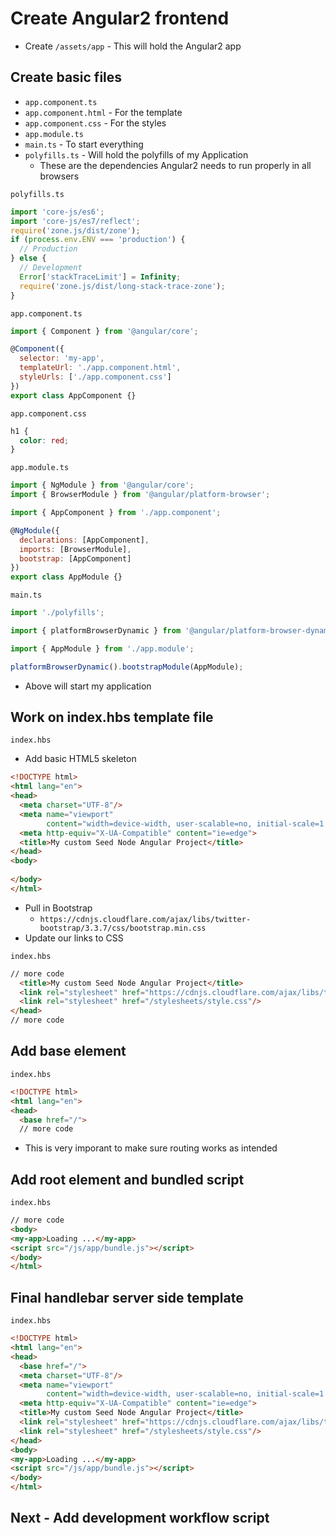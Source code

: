 # Create Angular2 frontend
* Create `/assets/app` - This will hold the Angular2 app

## Create basic files
* `app.component.ts`
* `app.component.html` - For the template
* `app.component.css` - For the styles
* `app.module.ts`
* `main.ts` - To start everything
* `polyfills.ts` - Will hold the polyfills of my Application
    - These are the dependencies Angular2 needs to run properly in all browsers

`polyfills.ts`

```js
import 'core-js/es6';
import 'core-js/es7/reflect';
require('zone.js/dist/zone');
if (process.env.ENV === 'production') {
  // Production
} else {
  // Development
  Error['stackTraceLimit'] = Infinity;
  require('zone.js/dist/long-stack-trace-zone');
}
```

`app.component.ts`

```js
import { Component } from '@angular/core';

@Component({
  selector: 'my-app',
  templateUrl: './app.component.html',
  styleUrls: ['./app.component.css']
})
export class AppComponent {}
```

`app.component.css`

```css
h1 {
  color: red;
}
```

`app.module.ts`

```js
import { NgModule } from '@angular/core';
import { BrowserModule } from '@angular/platform-browser';

import { AppComponent } from './app.component';

@NgModule({
  declarations: [AppComponent],
  imports: [BrowserModule],
  bootstrap: [AppComponent]
})
export class AppModule {}
```

`main.ts`

```js
import './polyfills';

import { platformBrowserDynamic } from '@angular/platform-browser-dynamic';

import { AppModule } from './app.module';

platformBrowserDynamic().bootstrapModule(AppModule);
```

* Above will start my application

## Work on index.hbs template file
`index.hbs`

* Add basic HTML5 skeleton

```html
<!DOCTYPE html>
<html lang="en">
<head>
  <meta charset="UTF-8"/>
  <meta name="viewport"
        content="width=device-width, user-scalable=no, initial-scale=1.0, maximum-scale=1.0" />
  <meta http-equiv="X-UA-Compatible" content="ie=edge">
  <title>My custom Seed Node Angular Project</title>
</head>
<body>
  
</body>
</html>
```

* Pull in Bootstrap
    - `https://cdnjs.cloudflare.com/ajax/libs/twitter-bootstrap/3.3.7/css/bootstrap.min.css`
* Update our links to CSS

`index.hbs`

```html
// more code
  <title>My custom Seed Node Angular Project</title>
  <link rel="stylesheet" href="https://cdnjs.cloudflare.com/ajax/libs/twitter-bootstrap/3.3.7/css/bootstrap.min.css"/>
  <link rel="stylesheet" href="/stylesheets/style.css"/>
</head>
// more code
```

## Add base element
`index.hbs`

```html
<!DOCTYPE html>
<html lang="en">
<head>
  <base href="/">
  // more code
```

* This is very imporant to make sure routing works as intended

## Add root element and bundled script
`index.hbs`

```html
// more code
<body>
<my-app>Loading ...</my-app>
<script src="/js/app/bundle.js"></script>
</body>
</html>
```

## Final handlebar server side template
`index.hbs`

```html
<!DOCTYPE html>
<html lang="en">
<head>
  <base href="/">
  <meta charset="UTF-8"/>
  <meta name="viewport"
        content="width=device-width, user-scalable=no, initial-scale=1.0, maximum-scale=1.0" />
  <meta http-equiv="X-UA-Compatible" content="ie=edge">
  <title>My custom Seed Node Angular Project</title>
  <link rel="stylesheet" href="https://cdnjs.cloudflare.com/ajax/libs/twitter-bootstrap/3.3.7/css/bootstrap.min.css"/>
  <link rel="stylesheet" href="/stylesheets/style.css"/>
</head>
<body>
<my-app>Loading ...</my-app>
<script src="/js/app/bundle.js"></script>
</body>
</html>
```

## Next - Add development workflow script
